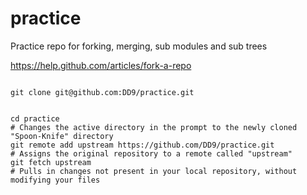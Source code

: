 practice
========

Practice repo for forking, merging, sub modules and sub trees

https://help.github.com/articles/fork-a-repo

```

git clone git@github.com:DD9/practice.git

```


```

cd practice
# Changes the active directory in the prompt to the newly cloned "Spoon-Knife" directory
git remote add upstream https://github.com/DD9/practice.git
# Assigns the original repository to a remote called "upstream"
git fetch upstream
# Pulls in changes not present in your local repository, without modifying your files

```
